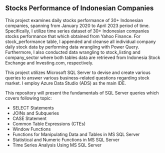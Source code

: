 ## Stocks Performance of Indonesian Companies
This project examines daily stocks performance of 30+ Indonesian companies, spanning from January 2020 to April 2023 period of time. Specifically, I utilize time series dataset of 30+ Indonesian companies stocks performance that which obtained from Yahoo Finance. For stock_performance table, I appended and cleanse all individual company daily stock data by performing data wrangling with Power Query. Furthermore, I also conducted data wrangling to stock_listing and company_sector where both tables data are retrieved from Indonesia Stock Exchange and Investing.com, respectively.

This project utilizes Microsoft SQL Server to devise and create various queries to answer various business-related questions regarding stock market. I employ Azure Data Studio (ADS) as the main IDE.

This repository will present the fundamentals of SQL Server queries which covers following topic:
+ SELECT Statements
+ JOINs and Subqueries
+ CASE Statement
+ Common Table Expressions (CTEs)
+ Window Functions
+ Functions for Manipulating Data and Tables in MS SQL Server
+ Statistical and Numeric Functions in MS SQL Server
+ Time Series Analysis Using MS SQL Server
